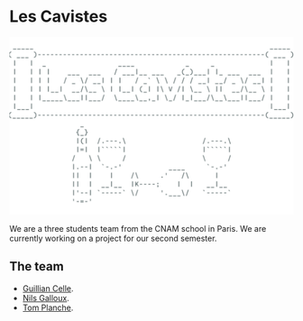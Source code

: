 # Les Cavistes

<img src="../assets/logo.png" alt="Our logo"/>

We are a three students team from the CNAM school in Paris. We are currently working on a project for our second semester.

## The team

- [Guillian Celle](https://github.com/Glacoon).
- [Nils Galloux](https://github.com/ninouGx).
- [Tom Planche](https://github.com/tomPlanche).
